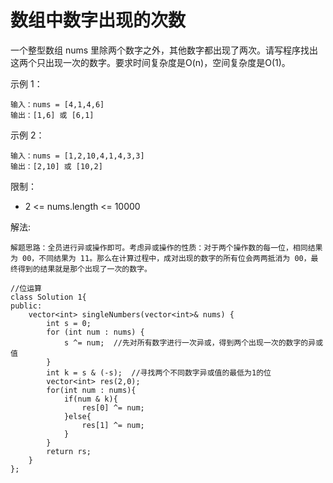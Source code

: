 #  数组中数字出现的次数

一个整型数组 nums 里除两个数字之外，其他数字都出现了两次。请写程序找出这两个只出现一次的数字。要求时间复杂度是O(n)，空间复杂度是O(1)。

示例 1：
```
输入：nums = [4,1,4,6]
输出：[1,6] 或 [6,1]
```
示例 2：
```
输入：nums = [1,2,10,4,1,4,3,3]
输出：[2,10] 或 [10,2]
```

限制：

* 2 <= nums.length <= 10000

解法:
```
解题思路：全员进行异或操作即可。考虑异或操作的性质：对于两个操作数的每一位，相同结果为 00，不同结果为 11。那么在计算过程中，成对出现的数字的所有位会两两抵消为 00，最终得到的结果就是那个出现了一次的数字。

//位运算
class Solution 1{
public:
    vector<int> singleNumbers(vector<int>& nums) {
        int s = 0;
        for (int num : nums) {
            s ^= num;  //先对所有数字进行一次异或，得到两个出现一次的数字的异或值
        }
        int k = s & (-s);  //寻找两个不同数字异或值的最低为1的位
        vector<int> res(2,0);
        for(int num : nums){
            if(num & k){
                res[0] ^= num;
            }else{
                res[1] ^= num;
            }
        }
        return rs;
    }
};
```
